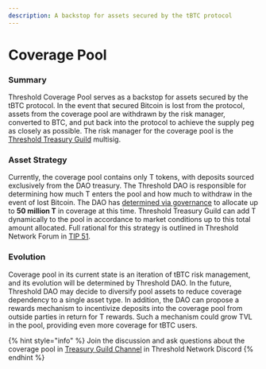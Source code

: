 ```yaml
---
description: A backstop for assets secured by the tBTC protocol
---
```


# Coverage Pool

### Summary

Threshold Coverage Pool serves as a backstop for assets secured by the tBTC protocol. In the event that secured Bitcoin is lost from the protocol, assets from the coverage pool are withdrawn by the risk manager, converted to BTC, and put back into the protocol to achieve the supply peg as closely as possible. The risk manager for the coverage pool is the [Threshold Treasury Guild](https://docs.threshold.network/governance/dao/guilds) multisig.

### Asset Strategy

Currently, the coverage pool contains only T tokens, with deposits sourced exclusively from the DAO treasury. The Threshold DAO is responsible for determining how much T enters the pool and how much to withdraw in the event of lost Bitcoin. The DAO has [determined via governance](https://etherscan.io/tx/0x26806758e05ff3f31d2e85a2875803905fc6c8a68b6c34b4201ebeb44399a27a) to allocate up to **50 million T** in coverage at this time. Threshold Treasury Guild can add T dynamically to the pool in accordance to market conditions up to this total amount allocated. Full rational for this strategy is outlined in Threshold Network Forum in [TIP 51](https://forum.threshold.network/t/tip-51-coverage-pool-allocation/610).&#x20;

### Evolution

Coverage pool in its current state is an iteration of tBTC risk management, and its evolution will be determined by Threshold DAO. In the future, Threshold DAO may decide to diversify pool assets to reduce coverage dependency to a single asset type. In addition, the DAO can propose a rewards mechanism to incentivize deposits into the coverage pool from outside parties in return for T rewards. Such a mechanism could grow TVL in the pool, providing even more coverage for tBTC users.

{% hint style="info" %}
Join the discussion and ask questions about the coverage pool in [Treasury Guild Channel](https://discord.com/channels/866378471868727316/971861255100981277) in Threshold Network Discord
{% endhint %}
